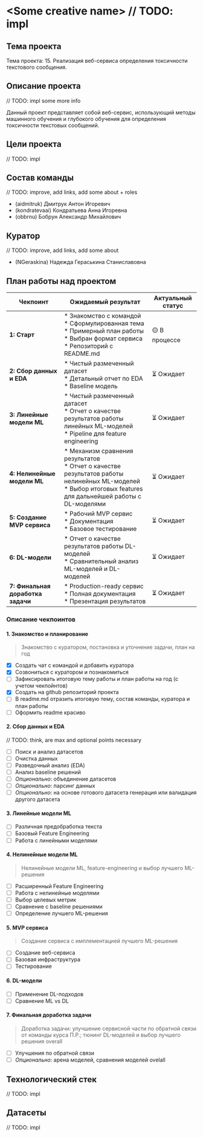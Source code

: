 # \<Some creative name\> // TODO: impl

## Тема проекта

Тема проекта: 15. Реализация веб-сервиса определения токсичности текстового сообщения.

## Описание проекта

// TODO: impl some more info

Данный проект представляет собой веб-сервис, использующий методы машинного обучения и глубокого обучения для определения токсичности текстовых сообщений.

## Цели проекта

// TODO: impl

## Состав команды

// TODO: improve, add links, add some about + roles

* (aidmitruk) Дмитрук Антон Игоревич
* (kondratevaai) Кондратьева Анна Игоревна
* (obbrnu) Бобрун Александр Михайлович

## Куратор

// TODO: improve, add links, add some about

* (NGeraskina) Надежда Гераськина Станиславовна

## План работы над проектом 


| Чекпоинт | Ожидаемый результат | Актуальный статус |
|----------|---------------------|-------------------|
| **1: Старт** | *  Знакомство с командой<br> *  Сформулированная тема<br> *  Примерный план работы<br> *  Выбран формат сервиса<br> *  Репозиторий с README.md| 🟡 В процессе |
| **2: Сбор данных и EDA** | *  Чистый размеченный датасет<br> *  Детальный отчет по EDA<br> *  Baseline модель  | ⏳ Ожидает |
| **3: Линейные модели ML** | *  Чистый размеченный датасет<br> *  Отчет о качестве результатов работы линейных ML-моделей<br> *  Pipeline для feature engineering | ⏳ Ожидает |
| **4: Нелинейные модели ML** | *  Механизм сравнения результатов<br> *  Отчет о качестве результатов работы нелинейных ML-моделей<br> * Выбор итоговых features для дальнейшей работы с DL-моделями | ⏳ Ожидает |
| **5: Создание MVP сервиса** | *  Рабочий MVP сервис<br> *  Документация<br> *  Базовое тестирование | ⏳ Ожидает |
| **6: DL-модели** | *  Отчет о качестве результатов работы DL-моделей<br> *  Сравнительный анализ ML-моделей и DL-моделей | ⏳ Ожидает |
| **7: Финальная доработка задачи** | *  Production-ready сервис<br> *  Полная документация<br> *  Презентация результатов | ⏳ Ожидает |

### Описание чекпоинтов

#### 1. Знакомство и планирование
> Знакомство с куратором, постановка и уточнение задачи, план на год

- [x] Создать чат с командой и добавить куратора
- [x] Созвониться с куратором и познакомиться
- [ ] Зафиксировать итоговую тему работы и план работы на год (с учетом чекпойнтов)
- [x] Создать на github репозиторий проекта 
- [ ] В readme.md отразить итоговую тему, состав команды, куратора и план работы
- [ ] Оформить readme красиво

#### 2. Сбор данных и EDA

// TODO: think, are max and optional points necessary

- [ ] Поиск и анализ датасетов
- [ ] Очистка данных
- [ ] Разведочный анализ (EDA)
- [ ] Анализ baseline решений
- [ ] *Опционально*: объединение датасетов
- [ ] *Опционально*: парсинг данных
- [ ] *Опционально*: на основе готового датасета генерация или валидация другого датасета

#### 3. Линейные модели ML

- [ ] Различная предобработка текста 
- [ ] Базовый Feature Engineering
- [ ] Работа с линейными моделями

#### 4. Нелинейные модели ML
> Нелинейные модели ML, feature-engineering и выбор лучшего ML-решения

- [ ] Расширенный Feature Engineering
- [ ] Работа с нелинейные моделями
- [ ] Выбор целевых метрик
- [ ] Сравнение с baseline решениями
- [ ] Определение лучшего ML-решения

#### 5. MVP сервиса
> Создание сервиса с имплементацией лучшего ML-решения

- [ ] Создание веб-сервиса
- [ ] Базовая инфраструктура
- [ ] Тестирование

#### 6. DL-модели
- [ ] Применение DL-подходов
- [ ] Сравнение ML vs DL

#### 7. Финальная доработка задачи
> Доработка задачи: улучшение сервисной части по обратной связи от команды курса П.Р.; тюнинг DL-моделей и выбор лучшего решения overall

- [ ] Улучшения по обратной связи
- [ ] *Опционально*: арена моделей, сравнения моделей ovelall

## Технологический стек

// TODO: impl

## Датасеты

// TODO: impl
